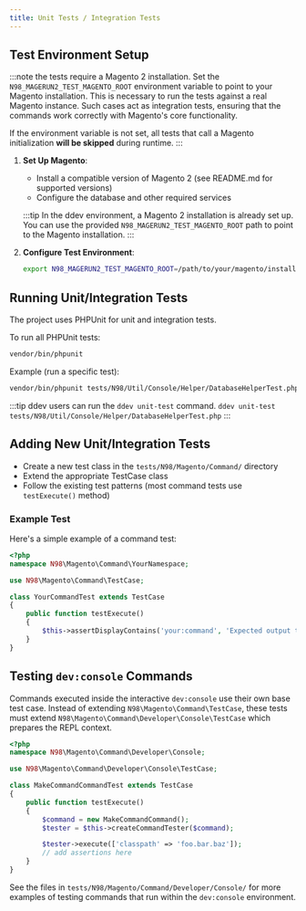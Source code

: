 ```yaml
---
title: Unit Tests / Integration Tests
---
```


## Test Environment Setup

:::note
the tests require a Magento 2 installation. Set the `N98_MAGERUN2_TEST_MAGENTO_ROOT` environment variable to point to your Magento installation. This is necessary to run the tests against a real Magento instance. Such cases act as integration tests, ensuring that the commands work correctly with Magento's core functionality.

If the environment variable is not set, all tests that call a Magento initialization **will be skipped** during runtime.
:::

1. **Set Up Magento**:
    - Install a compatible version of Magento 2 (see README.md for supported versions)
    - Configure the database and other required services

    :::tip
    In the ddev environment, a Magento 2 installation is already set up. You can use the provided `N98_MAGERUN2_TEST_MAGENTO_ROOT` path to point to the Magento installation.
    :::

2. **Configure Test Environment**:
   ```bash
   export N98_MAGERUN2_TEST_MAGENTO_ROOT=/path/to/your/magento/installation
   ```

## Running Unit/Integration Tests

The project uses PHPUnit for unit and integration tests.

To run all PHPUnit tests:
```bash
vendor/bin/phpunit
```

Example (run a specific test):
```bash
vendor/bin/phpunit tests/N98/Util/Console/Helper/DatabaseHelperTest.php
```

:::tip
ddev users can run the `ddev unit-test` command.
`ddev unit-test tests/N98/Util/Console/Helper/DatabaseHelperTest.php`
:::

## Adding New Unit/Integration Tests

- Create a new test class in the `tests/N98/Magento/Command/` directory
- Extend the appropriate TestCase class
- Follow the existing test patterns (most command tests use `testExecute()` method)

### Example Test

Here's a simple example of a command test:

```php
<?php
namespace N98\Magento\Command\YourNamespace;

use N98\Magento\Command\TestCase;

class YourCommandTest extends TestCase
{
    public function testExecute()
    {
        $this->assertDisplayContains('your:command', 'Expected output text');
    }
}
```

## Testing `dev:console` Commands

Commands executed inside the interactive `dev:console` use their own base test
case. Instead of extending `N98\Magento\Command\TestCase`, these tests must
extend `N98\Magento\Command\Developer\Console\TestCase` which prepares
the REPL context.

```php
<?php
namespace N98\Magento\Command\Developer\Console;

use N98\Magento\Command\Developer\Console\TestCase;

class MakeCommandCommandTest extends TestCase
{
    public function testExecute()
    {
        $command = new MakeCommandCommand();
        $tester = $this->createCommandTester($command);

        $tester->execute(['classpath' => 'foo.bar.baz']);
        // add assertions here
    }
}
```

See the files in `tests/N98/Magento/Command/Developer/Console/` for more
examples of testing commands that run within the `dev:console` environment.
